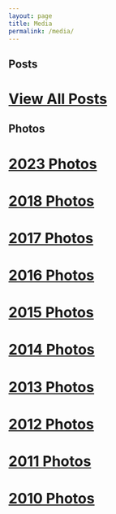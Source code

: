 ```yaml
---
layout: page
title: Media
permalink: /media/
---
```


## Posts

# [View All Posts][posts]

## Photos

# [2023 Photos][2023]

# [2018 Photos][2018]

# [2017 Photos][2017]

# [2016 Photos][2016]

# [2015 Photos][2015]

# [2014 Photos][2014]

# [2013 Photos][2013]

# [2012 Photos][2012]

# [2011 Photos][2011]

# [2010 Photos][2010]

[posts]: /posts/

[2023]: /media/2023/

[2018]: /media/2018/

[2017]: /media/2017/

[2016]: /media/2016/

[2015]: /media/2015/

[2014]: /media/2014/

[2013]: /media/2013/

[2012]: /media/2012/

[2011]: /media/2011/

[2010]: /media/2010/
